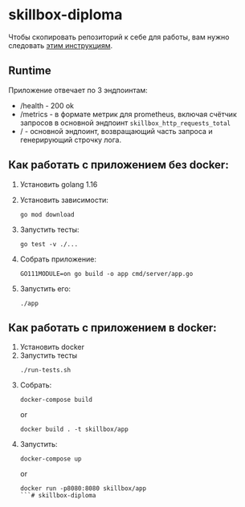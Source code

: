 # skillbox-diploma
Чтобы скопировать репозиторий к себе для работы, вам нужно следовать [этим инструкциям](https://docs.github.com/en/github/creating-cloning-and-archiving-repositories/creating-a-repository-on-github/duplicating-a-repository#mirroring-a-repository-in-another-location).

## Runtime
Приложение отвечает по 3 эндпоинтам:  
* /health - 200 ok
* /metrics - в формате метрик для prometheus, включая счётчик запросов в основной эндпоинт `skillbox_http_requests_total`
* / - основной эндпоинт, возвращающий часть запроса и генерирующий строчку лога.

## Как работать с приложением без docker:  
1. Установить golang 1.16
2. Установить зависимости:

   ```shell
   go mod download
   ```

3. Запустить тесты:
   ```shell
   go test -v ./...
   ```
4. Собрать приложение:
   ```
   GO111MODULE=on go build -o app cmd/server/app.go
   ```
5. Запустить его:
   ```shell
   ./app
   ```

## Как работать с приложением в docker:  
1. Установить docker
2. Запустить тесты
   ```shell
   ./run-tests.sh
   ```
3. Собрать:
   ```shell
   docker-compose build
   ```
   or
   ```shell
   docker build . -t skillbox/app
   ```
4. Запустить:
   ```shell
   docker-compose up
   ```
   or
   ```shell
   docker run -p8080:8080 skillbox/app
   ```# skillbox-diploma
